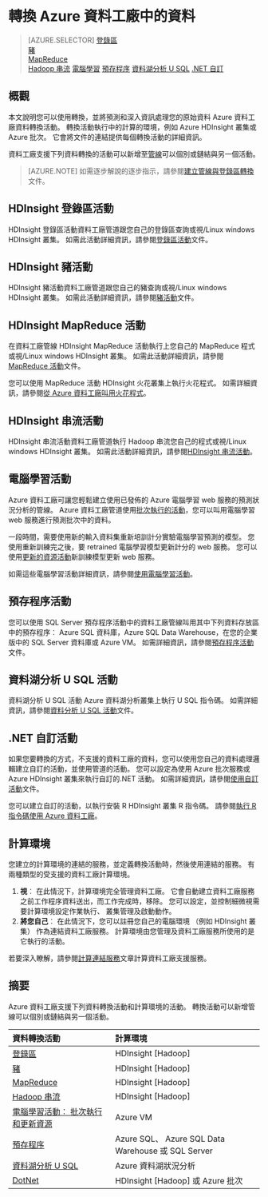 <properties 
    pageTitle="資料轉換︰ 程序及轉換資料 |Microsoft Azure" 
    description="瞭解如何轉換資料或程序中的資料使用 Hadoop、 電腦學習或 Azure 資料湖分析 Azure 資料工廠。" 
    keywords="資料轉換的程序資料轉換轉換活動的資料"
    services="data-factory" 
    documentationCenter="" 
    authors="sharonlo101" 
    manager="jhubbard" 
    editor="monicar"/>

<tags 
    ms.service="data-factory" 
    ms.workload="data-services" 
    ms.tgt_pltfrm="na" 
    ms.devlang="na" 
    ms.topic="article" 
    ms.date="09/23/2016" 
    ms.author="shlo"/>

# <a name="transform-data-in-azure-data-factory"></a>轉換 Azure 資料工廠中的資料
> [AZURE.SELECTOR]
[登錄區](data-factory-hive-activity.md)  
[豬](data-factory-pig-activity.md)  
[MapReduce](data-factory-map-reduce.md)  
[Hadoop 串流](data-factory-hadoop-streaming-activity.md)
[電腦學習](data-factory-azure-ml-batch-execution-activity.md) 
[預存程序](data-factory-stored-proc-activity.md)
[資料湖分析 U SQL](data-factory-usql-activity.md)
[.NET 自訂](data-factory-use-custom-activities.md)
   

## <a name="overview"></a>概觀 
本文說明您可以使用轉換，並將預測和深入資訊處理您的原始資料 Azure 資料工廠資料轉換活動。 轉換活動執行中的計算的環境，例如 Azure HDInsight 叢集或 Azure 批次。 它會將文件的連結提供每個轉換活動的詳細資訊。
 
資料工廠支援下列資料轉換的活動可以新增至[管線](data-factory-create-pipelines.md)可以個別或鏈結與另一個活動。

> [AZURE.NOTE] 如需逐步解說的逐步指示，請參閱[建立管線與登錄區轉換](data-factory-build-your-first-pipeline.md)文件。  

## <a name="hdinsight-hive-activity"></a>HDInsight 登錄區活動
HDInsight 登錄區活動資料工廠管道跟您自己的登錄區查詢或視/Linux windows HDInsight 叢集。 如需此活動詳細資訊，請參閱[登錄區活動](data-factory-hive-activity.md)文件。 

## <a name="hdinsight-pig-activity"></a>HDInsight 豬活動
HDInsight 豬活動資料工廠管道跟您自己的豬查詢或視/Linux windows HDInsight 叢集。 如需此活動詳細資訊，請參閱[豬活動](data-factory-pig-activity.md)文件。 

## <a name="hdinsight-mapreduce-activity"></a>HDInsight MapReduce 活動
在資料工廠管線 HDInsight MapReduce 活動執行上您自己的 MapReduce 程式或視/Linux windows HDInsight 叢集。 如需此活動詳細資訊，請參閱[MapReduce 活動](data-factory-map-reduce.md)文件。

您可以使用 MapReduce 活動 HDInsight 火花叢集上執行火花程式。 如需詳細資訊，請參閱[從 Azure 資料工廠叫用火花程式](data-factory-spark.md)。

## <a name="hdinsight-streaming-activity"></a>HDInsight 串流活動
HDInsight 串流活動資料工廠管道執行 Hadoop 串流您自己的程式或視/Linux windows HDInsight 叢集。 如需此活動詳細資訊，請參閱[HDInsight 串流活動](data-factory-hadoop-streaming-activity.md)。

## <a name="machine-learning-activities"></a>電腦學習活動
Azure 資料工廠可讓您輕鬆建立使用已發佈的 Azure 電腦學習 web 服務的預測狀況分析的管線。 Azure 資料工廠管道使用[批次執行的活動](data-factory-azure-ml-batch-execution-activity.md#invoking-a-web-service-using-batch-execution-activity)，您可以叫用電腦學習 web 服務進行預測批次中的資料。

一段時間，需要使用新的輸入資料集重新培訓計分實驗電腦學習預測的模型。 您使用重新訓練完之後，要 retrained 電腦學習模型更新計分的 web 服務。 您可以使用[更新的資源活動](data-factory-azure-ml-batch-execution-activity.md#updating-models-using-update-resource-activity)新訓練模型更新 web 服務。  

如需這些電腦學習活動詳細資訊，請參閱[使用電腦學習活動](data-factory-azure-ml-batch-execution-activity.md)。 

## <a name="stored-procedure-activity"></a>預存程序活動
您可以使用 SQL Server 預存程序活動中的資料工廠管線叫用其中下列資料存放區中的預存程序︰ Azure SQL 資料庫，Azure SQL Data Warehouse，在您的企業版中的 SQL Server 資料庫或 Azure VM。 如需詳細資訊，請參閱[預存程序活動](data-factory-stored-proc-activity.md)文件。  

## <a name="data-lake-analytics-u-sql-activity"></a>資料湖分析 U SQL 活動
資料湖分析 U SQL 活動 Azure 資料湖分析叢集上執行 U SQL 指令碼。 如需詳細資訊，請參閱[資料分析 U SQL 活動](data-factory-usql-activity.md)文件。 

## <a name="net-custom-activity"></a>.NET 自訂活動
如果您要轉換的方式，不支援的資料工廠的資料，您可以使用您自己的資料處理邏輯建立自訂的活動，並使用管道的活動。 您可以設定為使用 Azure 批次服務或 Azure HDInsight 叢集來執行自訂的.NET 活動。 如需詳細資訊，請參閱[使用自訂活動](data-factory-use-custom-activities.md)文件。 

您可以建立自訂的活動，以執行安裝 R HDInsight 叢集 R 指令碼。 請參閱[執行 R 指令碼使用 Azure 資料工廠](https://github.com/Azure/Azure-DataFactory/tree/master/Samples/RunRScriptUsingADFSample)。 

## <a name="compute-environments"></a>計算環境
您建立的計算環境的連結的服務，並定義轉換活動時，然後使用連結的服務。 有兩種類型的受支援的資料工廠計算環境。 

1. **視**︰ 在此情況下，計算環境完全管理資料工廠。 它會自動建立資料工廠服務之前工作程序資料送出，而工作完成時，移除。 您可以設定，並控制細微視需要計算環境設定作業執行、 叢集管理及啟動動作。 
2. **將您自己**︰ 在此情況下，您可以註冊您自己的電腦環境 （例如 HDInsight 叢集） 作為連結資料工廠服務。 計算環境由您管理及資料工廠服務所使用的是它執行的活動。 

若要深入瞭解，請參閱[計算連結服務](data-factory-compute-linked-services.md)文章計算資料工廠支援服務。 


## <a name="summary"></a>摘要
Azure 資料工廠支援下列資料轉換活動和計算環境的活動。 轉換活動可以新增管線可以個別或鏈結與另一個活動。

資料轉換活動 |  計算環境 
:----------------------- | :--------------------
[登錄區](data-factory-hive-activity.md) | HDInsight [Hadoop] 
[豬](data-factory-pig-activity.md) | HDInsight [Hadoop]  
[MapReduce](data-factory-map-reduce.md) | HDInsight [Hadoop]  
[Hadoop 串流](data-factory-hadoop-streaming-activity.md) | HDInsight [Hadoop]
[電腦學習活動︰ 批次執行和更新資源](data-factory-azure-ml-batch-execution-activity.md) | Azure VM 
[預存程序](data-factory-stored-proc-activity.md) | Azure SQL、 Azure SQL Data Warehouse 或 SQL Server |
[資料湖分析 U SQL](data-factory-usql-activity.md) | Azure 資料湖狀況分析 
[DotNet](data-factory-use-custom-activities.md) | HDInsight [Hadoop] 或 Azure 批次
   


